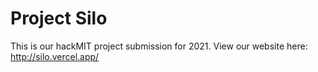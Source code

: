 # Project Silo
This is our hackMIT project submission for 2021. View our website here: http://silo.vercel.app/
